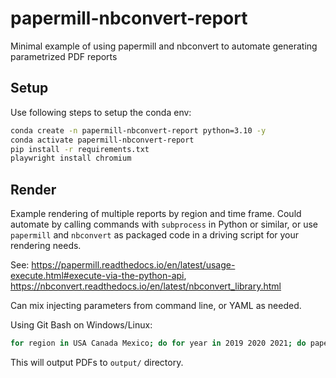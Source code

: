 # papermill-nbconvert-report

Minimal example of using papermill and nbconvert to automate generating parametrized PDF reports


## Setup

Use following steps to setup the conda env:

```bash
conda create -n papermill-nbconvert-report python=3.10 -y
conda activate papermill-nbconvert-report
pip install -r requirements.txt
playwright install chromium
```

## Render

Example rendering of multiple reports by region and time frame. Could automate by calling commands with `subprocess` in Python or similar, or use `papermill` and `nbconvert` as packaged code in a driving script for your rendering needs.

See: https://papermill.readthedocs.io/en/latest/usage-execute.html#execute-via-the-python-api, https://nbconvert.readthedocs.io/en/latest/nbconvert_library.html

Can mix injecting parameters from command line, or YAML as needed.

Using Git Bash on Windows/Linux:
```bash
for region in USA Canada Mexico; do for year in 2019 2020 2021; do papermill template_report.ipynb -p location $region -f "configs/$year.yaml" | jupyter nbconvert --to webpdf --no-input --stdin --output "output/$region-$year"; done; done
```

This will output PDFs to `output/` directory.